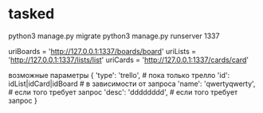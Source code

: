 # tasked

python3 manage.py migrate
python3 manage.py runserver 1337

uriBoards = 'http://127.0.0.1:1337/boards/board'
uriLists = 'http://127.0.0.1:1337/lists/list'
uriCards = 'http://127.0.0.1:1337/cards/card'

возможные параметры {
  'type': 'trello',             # пока только трелло
  'id': idList|idCard|idBoard   # в зависимости от запроса
	'name': 'qwertyqwerty',       # если того требует запрос
	'desc': 'dddddddd',           # если того требует запрос
}
